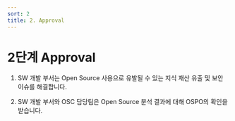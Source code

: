 ```yaml
---
sort: 2
title: 2. Approval
---
```


# 2단계 Approval

1. SW 개발 부서는 Open Source 사용으로 유발될 수 있는 지식 재산 유출 및 보안 이슈를 해결합니다.
   <br>

2. SW 개발 부서와 OSC 담당팀은 Open Source 분석 결과에 대해 OSPO의 확인을 받습니다.
